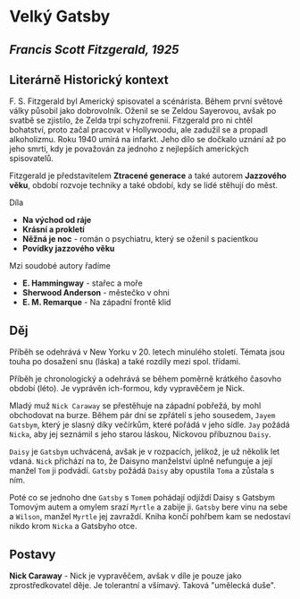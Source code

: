 # Velký Gatsby
## _Francis Scott Fitzgerald, 1925_

## Literárně Historický kontext

F. S. Fitzgerald byl Americký spisovatel a scénárista. Během první světové války působil jako dobrovolník. Oženil se se Zeldou Sayerovou, avšak po svatbě se zjistilo, že Zelda trpí schyzofrenií. Fitzgerald pro ni chtěl bohatství, proto začal pracovat v Hollywoodu, ale zadužil se a propadl alkoholizmu. Roku 1940 umírá na infarkt. Jeho dílo se dočkalo uznání až po jeho smrti, kdy je považován za jednoho z nejlepších amerických spisovatelů.

Fitzgerald je představitelem __Ztracené generace__ a také autorem __Jazzového věku__,  období rozvoje techniky a také období, kdy se lidé stěhují do měst.

Díla

- __Na východ od ráje__ 
- __Krásní a prokletí__
- __Něžná je noc__ - román o psychiatru, který se oženil s pacientkou
- __Povídky jazzového věku__

Mzi soudobé autory řadíme 

* __E. Hammingway__ - stařec a moře
* __Sherwood Anderson__ - městečko v ohni
* __E. M. Remarque__ - Na západní frontě klid

## Děj 

Příběh se odehrává v New Yorku v 20. letech minulého století. Témata jsou touha po dosažení snu (láska) a také rozdíly mezi spol. třídami.

Příběh je chronologický a odehrává se během poměrně krátkého časovho období (léto). Je vyprávěn ich-formou, kdy vypravěčem je Nick.

Mladý muž `Nick Caraway` se přestěhuje na západní pobřežá, by mohl obchodovat na burze. Během pár dní se zpřátelí s jeho sousedem, `Jayem Gatsbym`, který je slasný díky večírkům, které pořádá v jeho sídle. `Jay` požádá `Nicka`, aby jej seznámil s jeho starou láskou, Nickovou příbuznou `Daisy`.

`Daisy` je `Gatsbym` uchvácená, avšak je v rozpacích, jelikož, je už několik let vdaná. `Nick` přichází na to, že Daisyno manželství úplně nefunguje a její manžel `Tom` ji podvádí. `Gatsby` požádá `Daisy` aby opustila `Toma` a zůstala s ním.

Poté co se jednoho dne `Gatsby` s `Tomem` pohádají odjíždí Daisy s Gatsbym Tomovým autem a omylem srazí `Myrtle` a zabije ji. `Gatsby` bere vinu na sebe a `Wilson`, manžel `Myrtle` jej zavraždí. Kniha končí pohřbem kam se nedostaví nikdo krom `Nicka` a Gatsbyho otce.

## Postavy

__Nick Caraway__ - Nick je vypravěčem, avšak v díle je pouze jako zprostředkovatel děje. Je tolerantní a všímavý. Taková "umělecká duše".

